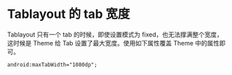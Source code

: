 # Tablayout 的 tab 宽度

Tablayout 只有一个 tab 的时候，即使设置模式为 fixed，也无法撑满整个宽度，这时候是 Theme 给 Tab 设置了最大宽度。使用如下属性覆盖 Theme 中的属性即可。
```xml
android:maxTabWidth="1080dp";
```
